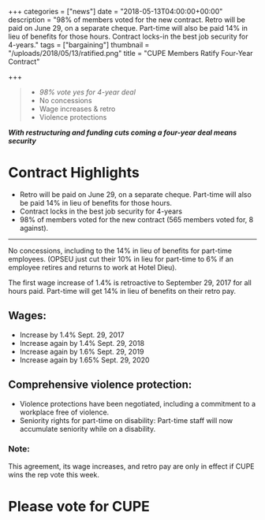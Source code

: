 +++
categories = ["news"]
date = "2018-05-13T04:00:00+00:00"
description = "98% of members voted for the new contract. Retro will be paid on June 29, on a separate cheque. Part-time will also be paid 14% in lieu of benefits for those hours. Contract locks-in the best job security for 4-years."
tags = ["bargaining"]
thumbnail = "/uploads/2018/05/13/ratified.png"
title = "CUPE Members Ratify Four-Year Contract"

+++
> * _98% vote yes for 4-year deal_
> * No concessions
> * Wage increases & retro
> * Violence protections

**_With restructuring and funding cuts coming a four-year deal means security_**

# Contract Highlights

* Retro will be paid on June 29, on a separate cheque. Part-time will also be paid 14% in lieu of benefits for those hours.
* Contract locks in the best job security for 4-years
* 98% of members voted for the new contract (565 members voted for, 8 against).

---

No concessions, including to the 14% in lieu of benefits for part-time employees. (OPSEU just cut their 10% in lieu for part-time to 6% if an employee retires and returns to work at Hotel Dieu).

The first wage increase of 1.4% is retroactive to September 29, 2017 for all hours paid. Part-time will get 14% in lieu of benefits on their retro pay.

## Wages:

* Increase by 1.4% Sept. 29, 2017
* Increase again by 1.4% Sept. 29, 2018
* Increase again by 1.6% Sept. 29, 2019
* Increase again by 1.65% Sept. 29, 2020

## Comprehensive violence protection:

* Violence protections have been negotiated, including a commitment to a workplace free of violence.
* Seniority rights for part-time on disability: Part-time staff will now accumulate seniority while on a disability.

### Note:

This agreement, its wage increases, and retro pay are only in effect if CUPE wins the rep vote this week.

# Please vote for CUPE